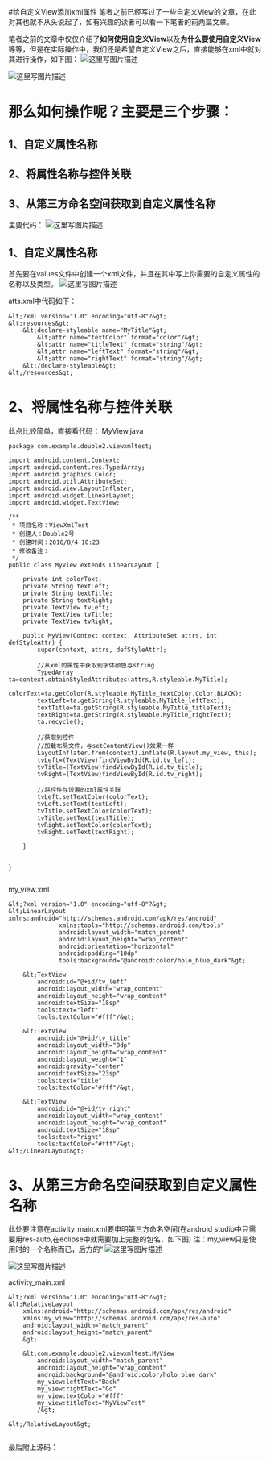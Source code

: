 #给自定义View添加xml属性
笔者之前已经写过了一些自定义View的文章，在此对其也就不从头说起了，如有兴趣的读者可以看一下笔者的前两篇文章。  

笔者之前的文章中仅仅介绍了**如何使用自定义View**以及**为什么要使用自定义View**等等，但是在实际操作中，我们还是希望自定义View之后，直接能够在xml中就对其进行操作，如下图： <img src="https://raw.githubusercontent.com/Double2hao/xujiajia_blog/main/img/16209910923540.png " alt="这里写图片描述">

<img src="https://raw.githubusercontent.com/Double2hao/xujiajia_blog/main/img/16209910924411.png " alt="这里写图片描述">

# 那么如何操作呢？主要是三个步骤：

## 1、自定义属性名称

## 2、将属性名称与控件关联

## 3、从第三方命名空间获取到自定义属性名称

主要代码： <img src="https://raw.githubusercontent.com/Double2hao/xujiajia_blog/main/img/16209910928632.png " alt="这里写图片描述">

## 1、自定义属性名称

首先要在values文件中创建一个xml文件，并且在其中写上你需要的自定义属性的名称以及类型。 <img src="https://raw.githubusercontent.com/Double2hao/xujiajia_blog/main/img/16209910929603.png " alt="这里写图片描述">

atts.xml中代码如下：

```
&lt;?xml version="1.0" encoding="utf-8"?&gt;
&lt;resources&gt;
    &lt;declare-styleable name="MyTitle"&gt;
        &lt;attr name="textColor" format="color"/&gt;
        &lt;attr name="titleText" format="string"/&gt;
        &lt;attr name="leftText" format="string"/&gt;
        &lt;attr name="rightText" format="string"/&gt;
    &lt;/declare-styleable&gt;
&lt;/resources&gt;

```

# 2、将属性名称与控件关联

此点比较简单，直接看代码： MyView.java

```
package com.example.double2.viewxmltest;

import android.content.Context;
import android.content.res.TypedArray;
import android.graphics.Color;
import android.util.AttributeSet;
import android.view.LayoutInflater;
import android.widget.LinearLayout;
import android.widget.TextView;

/**
 * 项目名称：ViewXmlTest
 * 创建人：Double2号
 * 创建时间：2016/8/4 10:23
 * 修改备注：
 */
public class MyView extends LinearLayout {

    private int colorText;
    private String textLeft;
    private String textTitle;
    private String textRight;
    private TextView tvLeft;
    private TextView tvTitle;
    private TextView tvRight;

    public MyView(Context context, AttributeSet attrs, int defStyleAttr) {
        super(context, attrs, defStyleAttr);

        //从xml的属性中获取到字体颜色与string
        TypedArray ta=context.obtainStyledAttributes(attrs,R.styleable.MyTitle);
        colorText=ta.getColor(R.styleable.MyTitle_textColor,Color.BLACK);
        textLeft=ta.getString(R.styleable.MyTitle_leftText);
        textTitle=ta.getString(R.styleable.MyTitle_titleText);
        textRight=ta.getString(R.styleable.MyTitle_rightText);
        ta.recycle();

        //获取到控件
        //加载布局文件，与setContentView()效果一样
        LayoutInflater.from(context).inflate(R.layout.my_view, this);
        tvLeft=(TextView)findViewById(R.id.tv_left);
        tvTitle=(TextView)findViewById(R.id.tv_title);
        tvRight=(TextView)findViewById(R.id.tv_right);

        //将控件与设置的xml属性关联
        tvLeft.setTextColor(colorText);
        tvLeft.setText(textLeft);
        tvTitle.setTextColor(colorText);
        tvTitle.setText(textTitle);
        tvRight.setTextColor(colorText);
        tvRight.setText(textRight);

    }


}


```

my_view.xml

```
&lt;?xml version="1.0" encoding="utf-8"?&gt;
&lt;LinearLayout xmlns:android="http://schemas.android.com/apk/res/android"
              xmlns:tools="http://schemas.android.com/tools"
              android:layout_width="match_parent"
              android:layout_height="wrap_content"
              android:orientation="horizontal"
              android:padding="10dp"
              tools:background="@android:color/holo_blue_dark"&gt;

    &lt;TextView
        android:id="@+id/tv_left"
        android:layout_width="wrap_content"
        android:layout_height="wrap_content"
        android:textSize="18sp"
        tools:text="left"
        tools:textColor="#fff"/&gt;

    &lt;TextView
        android:id="@+id/tv_title"
        android:layout_width="0dp"
        android:layout_height="wrap_content"
        android:layout_weight="1"
        android:gravity="center"
        android:textSize="23sp"
        tools:text="title"
        tools:textColor="#fff"/&gt;

    &lt;TextView
        android:id="@+id/tv_right"
        android:layout_width="wrap_content"
        android:layout_height="wrap_content"
        android:textSize="18sp"
        tools:text="right"
        tools:textColor="#fff"/&gt;
&lt;/LinearLayout&gt;

```

# 3、从第三方命名空间获取到自定义属性名称

此处要注意在activity_main.xml要申明第三方命名空间(在android studio中只需要用res-auto,在eclipse中就需要加上完整的包名，如下图) 注：my_view只是使用时的一个名称而已，后方的“ <img src="https://raw.githubusercontent.com/Double2hao/xujiajia_blog/main/img/16209910931904.png " alt="这里写图片描述">

<img src="https://raw.githubusercontent.com/Double2hao/xujiajia_blog/main/img/16209910932925.png " alt="这里写图片描述">

activity_main.xml

```
&lt;?xml version="1.0" encoding="utf-8"?&gt;
&lt;RelativeLayout
    xmlns:android="http://schemas.android.com/apk/res/android"
    xmlns:my_view="http://schemas.android.com/apk/res-auto"
    android:layout_width="match_parent"
    android:layout_height="match_parent"
    &gt;

    &lt;com.example.double2.viewxmltest.MyView
        android:layout_width="match_parent"
        android:layout_height="wrap_content"
        android:background="@android:color/holo_blue_dark"
        my_view:leftText="Back"
        my_view:rightText="Go"
        my_view:textColor="#fff"
        my_view:titleText="MyViewTest"
        /&gt;

&lt;/RelativeLayout&gt;


```

最后附上源码：